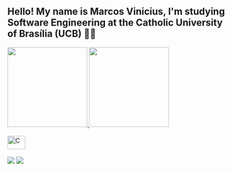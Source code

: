 ## Hello! My name is Marcos Vinicius, I'm studying Software Engineering at the Catholic University of Brasília (UCB)  🧑‍💻

 <div>
   <a href="https://github.com/MViniciusNunes">
   <img height="180em" src="https://github-readme-stats.vercel.app/api?username=MViniciusNunes&show_icons=true&theme=tokyonight&include_all_commits=true&count_private=true"/>
   <img height="180em" src="https://github-readme-stats.vercel.app/api/top-langs/?username=MViniciusNunes&layout=compact&langs_count=6&theme=tokyonight"/>
</div>
    
<div style="display: inline_block"><br>
  <img align="center" alt="C" height="30" width="40" src="https://cdn.jsdelivr.net/gh/devicons/devicon@latest/icons/c/c-original.svg" >
</div>
 
<br>
 
 
<div> 
  <a href = "mailto:Vinynunes32@gmail.com"><img src="https://img.shields.io/badge/-Gmail-%23333?style=for-the-badge&logo=gmail&logoColor=white" target="_blank"></a>
  <a href="https://www.linkedin.com/in/marcos-vinicius-nunes-moreira" target="_blank"><img src="https://img.shields.io/badge/-LinkedIn-%230077B5?style=for-the-badge&logo=linkedin&logoColor=white" target="_blank"></a>
</div>
